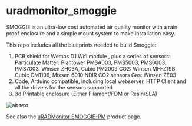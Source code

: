 # uradmonitor_smoggie
SMOGGIE is an ultra-low cost automated air quality monitor with a rain proof enclosure and a simple mount system to make installation easy. 

This repo includes all the blueprints needed to build Smoggie:
1) PCB shield for Wemos D1 Wifi module , plus a series of sensors: 
Particulate Matter: Plantower PMSA003, PMS5003, PMS6003, PMS7003, Winsen ZH03A, Cubic PM2009
CO2: Winsen MH-Z19B, Cubic CM1106, Mixsen 6010 NDIR CO2 sensors
Gas: Winsen ZE03
2) Code, Arduino compatible, including local webserver, HTTP Client and all the drivers for the sensors supported
3) 3d Printable enclosure (Either Filament/FDM or Resin/SLA)

![alt text](https://www.uradmonitor.com/wp-content/uploads/2021/01/comp_model_SMOGGIE_4_small.jpg)

See also the [uRADMonitor SMOGGIE-PM](https://www.uradmonitor.com/products/#docs-6) product page.
